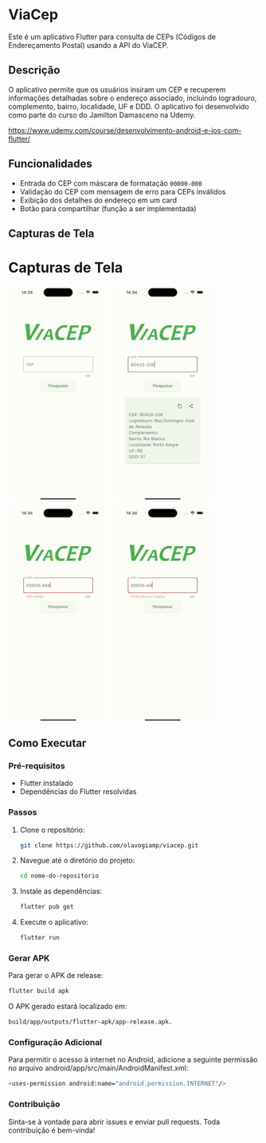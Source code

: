 # ViaCep

Este é um aplicativo Flutter para consulta de CEPs (Códigos de Endereçamento Postal) usando a API do ViaCEP.

## Descrição

O aplicativo permite que os usuários insiram um CEP e recuperem informações detalhadas sobre o endereço associado, incluindo logradouro, complemento, bairro, localidade, UF e DDD. O aplicativo foi desenvolvido como parte do curso do Jamilton Damasceno na Udemy.

https://www.udemy.com/course/desenvolvimento-android-e-ios-com-flutter/

## Funcionalidades

- Entrada do CEP com máscara de formatação `00000-000`
- Validação do CEP com mensagem de erro para CEPs inválidos
- Exibição dos detalhes do endereço em um card
- Botão para compartilhar (função a ser implementada)

## Capturas de Tela
# Capturas de Tela

<div style="display: flex; flex-wrap: wrap; gap: 10px;">
  <img src="screenshot/1.png" alt="Screenshot 1" width="200"/>
  <img src="screenshot/2.png" alt="Screenshot 2" width="200"/>
  <img src="screenshot/3.png" alt="Screenshot 3" width="200"/>
  <img src="screenshot/4.png" alt="Screenshot 4" width="200"/>
</div>


## Como Executar

### Pré-requisitos

- Flutter instalado
- Dependências do Flutter resolvidas

### Passos

1. Clone o repositório:
    ```sh
    git clone https://github.com/olavogiamp/viacep.git
    ```
2. Navegue até o diretório do projeto:
    ```sh
    cd nome-do-repositorio
    ```
3. Instale as dependências:
    ```sh
    flutter pub get
    ```
4. Execute o aplicativo:
    ```sh
    flutter run
    ```

### Gerar APK

Para gerar o APK de release:
```sh
flutter build apk
```

O APK gerado estará localizado em:

```sh
build/app/outputs/flutter-apk/app-release.apk.
```

### Configuração Adicional
Para permitir o acesso à internet no Android, adicione a seguinte permissão no arquivo android/app/src/main/AndroidManifest.xml:

```sh
<uses-permission android:name="android.permission.INTERNET"/>
```

### Contribuição
Sinta-se à vontade para abrir issues e enviar pull requests. Toda contribuição é bem-vinda!

